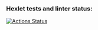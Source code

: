 ### Hexlet tests and linter status:
[![Actions Status](https://github.com/deus-ex-m/layout-designer-project-58/workflows/hexlet-check/badge.svg)](https://github.com/deus-ex-m/layout-designer-project-58/actions)
